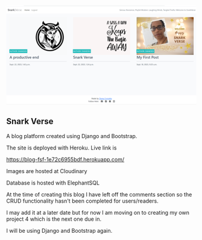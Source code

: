 ![SnarkVerse Header](images/snarkheader.png)

## Snark Verse

A blog platform created using Django and Bootstrap.

The site is deployed with Heroku. Live link is

<https://blog-fsf-1e72c6955bdf.herokuapp.com/>

Images are hosted at Cloudinary

Database is hosted with ElephantSQL

At the time of creating this blog I have left off the comments section so the CRUD functionality hasn't been completed for users/readers.

I may add it at a later date but for now I am moving on to creating my own project 4 which is the next one due in.

I will be using Django and Bootstrap again.